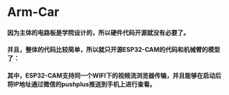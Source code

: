 # Arm-Car
#### 因为主体的电路板是学院设计的，所以硬件代码开源就没有必要了。
#### 并且，整体的代码比较简单，所以就只开源ESP32-CAM的代码和机械臂的模型了：
#### 其中，ESP32-CAM支持同一个WIFI下的视频流浏览器传输，并且能够在启动后将IP地址通过微信的pushplus推送到手机上进行查看。
